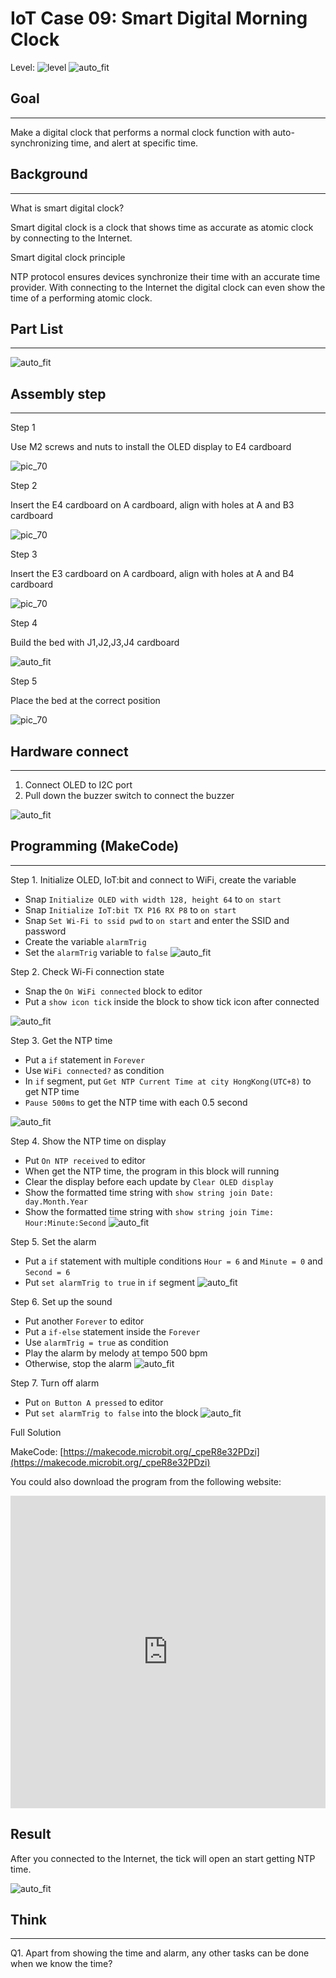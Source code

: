 # IoT Case 09: Smart Digital Morning Clock

Level: ![level](images/level4.png)
![auto_fit](images/Case9/intro.png)<P>

## Goal
<HR>

Make a digital clock that performs a normal clock function with auto-synchronizing time, and alert at specific time.<BR><P>

## Background
<HR>

<span id="subtitle">What is smart digital clock?</span><BR><P>
Smart digital clock is a clock that shows time as accurate as atomic clock by connecting to the Internet.<BR><P>
<span id="subtitle">Smart digital clock principle</span><BR><P>
NTP protocol ensures devices synchronize their time with an accurate time provider. With connecting to the Internet the digital clock can even show the time of a performing atomic clock.<BR><P>


## Part List
<HR>

![auto_fit](images/Case9/Case9_parts.png)<P>

## Assembly step
<HR>
<span id="subtitle">Step 1</span><BR><P>
Use M2 screws and nuts to install the OLED display to E4 cardboard<BR><P>

![pic_70](images/Case9/Case9_ass1.png)<P>
<span id="subtitle">Step 2</span><BR><P>
Insert the E4 cardboard on A cardboard, align with holes at A and B3 cardboard<BR><P>
	
![pic_70](images/Case9/Case9_ass2.png)<P>
<span id="subtitle">Step 3</span><BR><P>
Insert the E3 cardboard on A cardboard, align with holes at A and B4 cardboard<BR><P>
	
![pic_70](images/Case9/Case9_ass3.png)<P>
<span id="subtitle">Step 4</span><BR><P>
Build the bed with J1,J2,J3,J4 cardboard<BR><P>
	
![auto_fit](images/Case9/Case9_ass4.png)<P>

<span id="subtitle">Step 5</span><BR><P>
Place the bed at the correct position<BR><P>
	
![pic_70](images/Case9/Case9_ass5.png)<P>

## Hardware connect
<HR>

1. Connect OLED to I2C port
2. Pull down the buzzer switch to connect the buzzer


![auto_fit](images/Case9/Case9_hardware.png)<P>

## Programming (MakeCode)
<HR>

<span id="subtitle">Step 1. Initialize OLED, IoT:bit and connect to WiFi, create the variable
* Snap `Initialize OLED with width 128, height 64` to `on start`
* Snap `Initialize IoT:bit TX P16 RX P8` to `on start`
* Snap `Set Wi-Fi to ssid pwd` to `on start` and enter the SSID and password
* Create the variable `alarmTrig`
* Set the `alarmTrig` variable to `false`
![auto_fit](images/Case9/Case9_p1.png)<P>

<span id="subtitle">Step 2. Check Wi-Fi connection state</span><BR><P>
* Snap the `On WiFi connected` block to editor
* Put a `show icon tick` inside the block to show tick icon after connected

![auto_fit](images/Case9/Case9_p2.png)<P>

<span id="subtitle">Step 3. Get the NTP time</span><BR><P>
* Put a `if` statement in `Forever`
* Use `WiFi connected?` as condition
* In `if` segment, put `Get NTP Current Time at city HongKong(UTC+8)` to get NTP time
* `Pause 500ms` to get the NTP time with each 0.5 second

![auto_fit](images/Case9/Case9_p3.png)<P>

<span id="subtitle">Step 4. Show the NTP time on display</span><BR><P>
* Put `On NTP received` to editor
* When get the NTP time, the program in this block will running
* Clear the display before each update by `Clear OLED display`
* Show the formatted time string with `show string join Date: day.Month.Year`
*  Show the formatted time string with `show string join Time: Hour:Minute:Second`
![auto_fit](images/Case9/Case9_p4.png)<P>

<span id="subtitle">Step 5. Set the alarm</span><BR><P>
* Put a `if` statement with multiple conditions `Hour = 6` and `Minute = 0` and `Second = 6`
* Put `set alarmTrig to true` in `if` segment
![auto_fit](images/Case9/Case9_p5.png)<P>

<span id="subtitle">Step 6. Set up the sound</span><BR><P>
* Put another `Forever` to editor
* Put a `if-else` statement inside the `Forever`
* Use `alarmTrig = true` as condition
* Play the alarm by melody at tempo 500 bpm
* Otherwise, stop the alarm
![auto_fit](images/Case9/Case9_p6.png)<P>

<span id="subtitle">Step 7. Turn off alarm</span><BR><P>
* Put `on Button A pressed` to editor
* Put `set alarmTrig to false` into the block
![auto_fit](images/Case9/Case9_p7.png)<P>


<span id="subtitle">Full Solution<BR><P>
MakeCode: [https://makecode.microbit.org/_cpeR8e32PDzi](https://makecode.microbit.org/_cpeR8e32PDzi)<BR><P>
You could also download the program from the following website:<BR>
<iframe src="https://makecode.microbit.org/#pub:_cpeR8e32PDzi
" width="100%" height="500" frameborder="0"></iframe>

## Result
After you connected to the Internet, the tick will open an start getting NTP time.<BR><P>
![auto_fit](images/Case9/Case9_result.gif)<P>

 

## Think
<HR>

Q1. Apart from showing the time and alarm, any other tasks can be done when we know the time?<BR><P>

